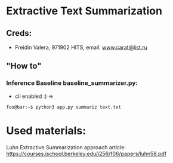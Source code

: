 # Extractive Text Summarization

## Creds:
* Freidin Valera, 971902 HITS, email: www.carat@list.ru

## "How to"

### Inference Baseline baseline_summarizer.py:
* cli enabled :) =>
```
foo@bar:~$ python3 app.py summariz text.txt
```
# Used materials:
Luhn Extractive Summarization approach article: https://courses.ischool.berkeley.edu/i256/f06/papers/luhn58.pdf
